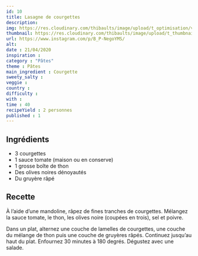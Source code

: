 ```yaml
---
id: 10
title: Lasagne de courgettes
description: 
img: https://res.cloudinary.com/thibaults/image/upload/t_optimisation/v1600522281/Recipes/20200421_lasagne_courgettes.jpg
thumbnail: https://res.cloudinary.com/thibaults/image/upload/t_thumbnail_josie/v1600522281/Recipes/20200421_lasagne_courgettes.jpg
url: https://www.instagram.com/p/B_P-NegoYMS/
alt: 
date : 21/04/2020
inspiration :
category : "Pâtes"
theme : Pâtes
main_ingredient : Courgette
sweety_salty : 
veggie : 
country :
difficulty :
with : 
time : 40
recipeYield : 2 personnes
published : 1
---
```


## Ingrédients
 - 3 courgettes
 - 1 sauce tomate (maison ou en conserve)
 - 1 grosse boîte de thon
 - Des olives noires dénoyautés
 - Du gruyère râpé

## Recette
À l’aide d’une mandoline, râpez de fines tranches de courgettes. Mélangez la sauce tomate, le thon, les olives noire (coupées en trois), sel et poivre.

Dans un plat, alternez une couche de lamelles de courgettes, une couche du mélange de thon puis une couche de gruyères râpés. Continuez jusqu’au haut du plat. Enfournez 30 minutes à 180 degrés. Dégustez avec une salade.